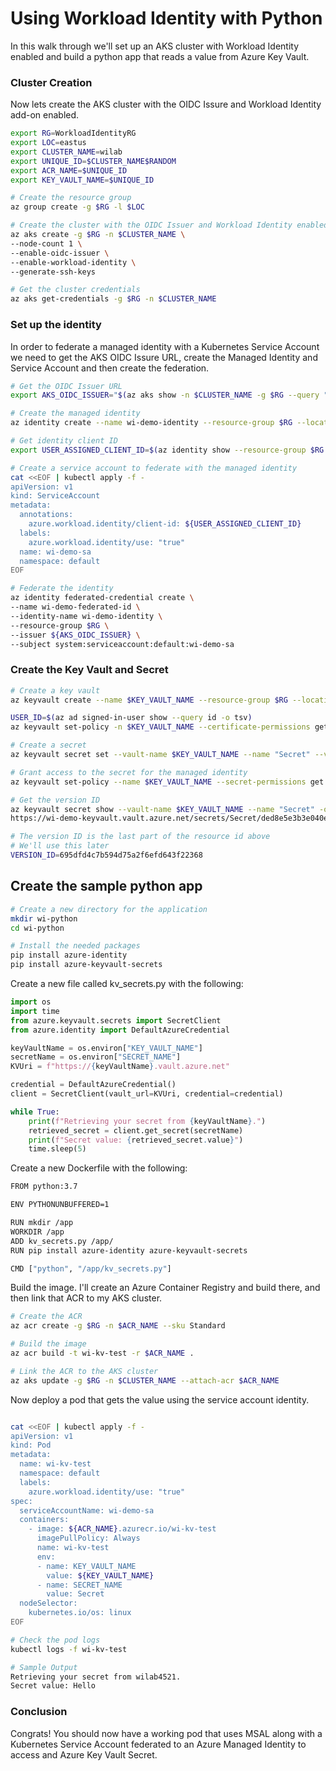 # Using Workload Identity with Python

In this walk through we'll set up an AKS cluster with Workload Identity enabled and build a python app that reads a value from Azure Key Vault.

### Cluster Creation

Now lets create the AKS cluster with the OIDC Issure and Workload Identity add-on enabled.

```bash
export RG=WorkloadIdentityRG
export LOC=eastus
export CLUSTER_NAME=wilab
export UNIQUE_ID=$CLUSTER_NAME$RANDOM
export ACR_NAME=$UNIQUE_ID
export KEY_VAULT_NAME=$UNIQUE_ID

# Create the resource group
az group create -g $RG -l $LOC

# Create the cluster with the OIDC Issuer and Workload Identity enabled
az aks create -g $RG -n $CLUSTER_NAME \
--node-count 1 \
--enable-oidc-issuer \
--enable-workload-identity \
--generate-ssh-keys

# Get the cluster credentials
az aks get-credentials -g $RG -n $CLUSTER_NAME
```

### Set up the identity 

In order to federate a managed identity with a Kubernetes Service Account we need to get the AKS OIDC Issure URL, create the Managed Identity and Service Account and then create the federation.

```bash
# Get the OIDC Issuer URL
export AKS_OIDC_ISSUER="$(az aks show -n $CLUSTER_NAME -g $RG --query "oidcIssuerProfile.issuerUrl" -otsv)"

# Create the managed identity
az identity create --name wi-demo-identity --resource-group $RG --location $LOC

# Get identity client ID
export USER_ASSIGNED_CLIENT_ID=$(az identity show --resource-group $RG --name wi-demo-identity --query 'clientId' -o tsv)

# Create a service account to federate with the managed identity
cat <<EOF | kubectl apply -f -
apiVersion: v1
kind: ServiceAccount
metadata:
  annotations:
    azure.workload.identity/client-id: ${USER_ASSIGNED_CLIENT_ID}
  labels:
    azure.workload.identity/use: "true"
  name: wi-demo-sa
  namespace: default
EOF

# Federate the identity
az identity federated-credential create \
--name wi-demo-federated-id \
--identity-name wi-demo-identity \
--resource-group $RG \
--issuer ${AKS_OIDC_ISSUER} \
--subject system:serviceaccount:default:wi-demo-sa
```

### Create the Key Vault and Secret

```bash
# Create a key vault
az keyvault create --name $KEY_VAULT_NAME --resource-group $RG --location $LOC

USER_ID=$(az ad signed-in-user show --query id -o tsv)
az keyvault set-policy -n $KEY_VAULT_NAME --certificate-permissions get --object-id $USER_ID

# Create a secret
az keyvault secret set --vault-name $KEY_VAULT_NAME --name "Secret" --value "Hello"

# Grant access to the secret for the managed identity
az keyvault set-policy --name $KEY_VAULT_NAME --secret-permissions get --spn "${USER_ASSIGNED_CLIENT_ID}"

# Get the version ID
az keyvault secret show --vault-name $KEY_VAULT_NAME --name "Secret" -o tsv --query id
https://wi-demo-keyvault.vault.azure.net/secrets/Secret/ded8e5e3b3e040e9bfa5c47d0e28848a

# The version ID is the last part of the resource id above
# We'll use this later
VERSION_ID=695dfd4c7b594d75a2f6efd643f22368
```

## Create the sample python app

```bash
# Create a new directory for the application
mkdir wi-python
cd wi-python

# Install the needed packages
pip install azure-identity
pip install azure-keyvault-secrets
```

Create a new file called kv_secrets.py with the following:

```python
import os
import time
from azure.keyvault.secrets import SecretClient
from azure.identity import DefaultAzureCredential

keyVaultName = os.environ["KEY_VAULT_NAME"]
secretName = os.environ["SECRET_NAME"]
KVUri = f"https://{keyVaultName}.vault.azure.net"

credential = DefaultAzureCredential()
client = SecretClient(vault_url=KVUri, credential=credential)

while True:
    print(f"Retrieving your secret from {keyVaultName}.")
    retrieved_secret = client.get_secret(secretName)
    print(f"Secret value: {retrieved_secret.value}")
    time.sleep(5)
```

Create a new Dockerfile with the following:

```bash
FROM python:3.7

ENV PYTHONUNBUFFERED=1

RUN mkdir /app
WORKDIR /app
ADD kv_secrets.py /app/
RUN pip install azure-identity azure-keyvault-secrets

CMD ["python", "/app/kv_secrets.py"]
```

Build the image. I'll create an Azure Container Registry and build there, and then link that ACR to my AKS cluster.

```bash
# Create the ACR
az acr create -g $RG -n $ACR_NAME --sku Standard

# Build the image
az acr build -t wi-kv-test -r $ACR_NAME .

# Link the ACR to the AKS cluster
az aks update -g $RG -n $CLUSTER_NAME --attach-acr $ACR_NAME
```

Now deploy a pod that gets the value using the service account identity.

```bash

cat <<EOF | kubectl apply -f -
apiVersion: v1
kind: Pod
metadata:
  name: wi-kv-test
  namespace: default
  labels:
    azure.workload.identity/use: "true"  
spec:
  serviceAccountName: wi-demo-sa
  containers:
    - image: ${ACR_NAME}.azurecr.io/wi-kv-test
      imagePullPolicy: Always
      name: wi-kv-test
      env:
      - name: KEY_VAULT_NAME
        value: ${KEY_VAULT_NAME}
      - name: SECRET_NAME
        value: Secret     
  nodeSelector:
    kubernetes.io/os: linux
EOF

# Check the pod logs
kubectl logs -f wi-kv-test

# Sample Output
Retrieving your secret from wilab4521.
Secret value: Hello
```

### Conclusion

Congrats! You should now have a working pod that uses MSAL along with a Kubernetes Service Account federated to an Azure Managed Identity to access and Azure Key Vault Secret.